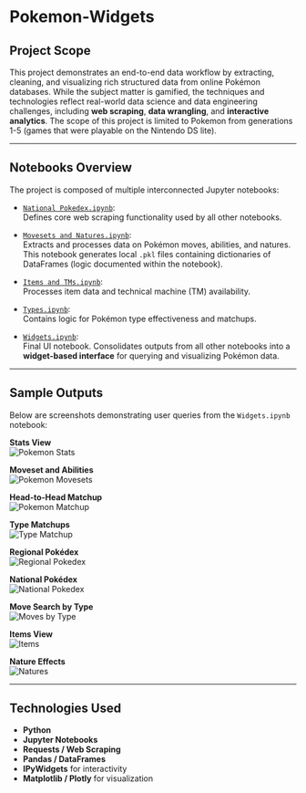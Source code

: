 # Pokemon-Widgets
## Project Scope

This project demonstrates an end-to-end data workflow by extracting, cleaning, and visualizing rich structured data from online Pokémon databases. While the subject matter is gamified, the techniques and technologies reflect real-world data science and data engineering challenges, including **web scraping**, **data wrangling**, and **interactive analytics**.
The scope of this project is limited to Pokemon from generations 1-5 (games that were playable on the Nintendo DS lite).

--- 

## Notebooks Overview
The project is composed of multiple interconnected Jupyter notebooks:

- [`National Pokedex.ipynb`](https://github.com/thomasbase/Pokemon-Widgets/blob/main/National%20Pokedex.ipynb):  
  Defines core web scraping functionality used by all other notebooks.
  
- [`Movesets and Natures.ipynb`](https://github.com/thomasbase/Pokemon-Widgets/blob/main/Movesets%20and%20Natures.ipynb):  
  Extracts and processes data on Pokémon moves, abilities, and natures. This notebook generates local `.pkl` files containing dictionaries of DataFrames (logic documented within the notebook).
  
- [`Items and TMs.ipynb`](https://github.com/thomasbase/Pokemon-Widgets/blob/main/Items%20and%20TMs.ipynb):  
  Processes item data and technical machine (TM) availability.
  
- [`Types.ipynb`](https://github.com/thomasbase/Pokemon-Widgets/blob/main/Types.ipynb):  
  Contains logic for Pokémon type effectiveness and matchups.

- [`Widgets.ipynb`](https://github.com/thomasbase/Pokemon-Widgets/blob/main/Widgets.ipynb):  
  Final UI notebook. Consolidates outputs from all other notebooks into a **widget-based interface** for querying and visualizing Pokémon data.

---

## Sample Outputs
Below are screenshots demonstrating user queries from the `Widgets.ipynb` notebook:

**Stats View**  
![Pokemon Stats](https://github.com/thomasbase/Pokemon-Widgets/blob/main/Pokemon%20Stats.png)

**Moveset and Abilities**  
![Pokemon Movesets](https://github.com/thomasbase/Pokemon-Widgets/blob/main/Pokemon%20Moveset.png)

**Head-to-Head Matchup**  
![Pokemon Matchup](https://github.com/thomasbase/Pokemon-Widgets/blob/main/Pokemon%20Matchup.png)

**Type Matchups**  
![Type Matchup](https://github.com/thomasbase/Pokemon-Widgets/blob/main/Type%20Matchup.png)

**Regional Pokédex**  
![Regional Pokedex](https://github.com/thomasbase/Pokemon-Widgets/blob/main/Regional%20Pokedex.png)

**National Pokédex**  
![National Pokedex](https://github.com/thomasbase/Pokemon-Widgets/blob/main/National%20Pokedex.png)

**Move Search by Type**  
![Moves by Type](https://github.com/thomasbase/Pokemon-Widgets/blob/main/Moves%20by%20Type.png)

**Items View**  
![Items](https://github.com/thomasbase/Pokemon-Widgets/blob/main/Items.png)

**Nature Effects**  
![Natures](https://github.com/thomasbase/Pokemon-Widgets/blob/main/Natures.png)

---

## Technologies Used
- **Python**
- **Jupyter Notebooks**
- **Requests / Web Scraping**
- **Pandas / DataFrames**
- **IPyWidgets** for interactivity
- **Matplotlib / Plotly** for visualization

